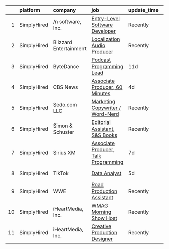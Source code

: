 

|    | platform    | company                | job                                                                                                                                                   | update_time   | location          |
|---:|:------------|:-----------------------|:------------------------------------------------------------------------------------------------------------------------------------------------------|:--------------|:------------------|
|  1 | SimplyHired | /n software, Inc.      | [Entry-Level Software Developer](https://www.simplyhired.com/job/sac4WGNWeTXuTcDkKUhNAk6g-Ijy_NTDAJoB8Sd0LXgZogxRY-5qRQ?q=creative+programming)       | Recently      | Chapel Hill, NC   |
|  2 | SimplyHired | Blizzard Entertainment | [Localization Audio Producer](https://www.simplyhired.com/job/MFUZXfmfp7AB20mZ2xpHy2rsVp6irKN_ZIPH20pe9xdhLhJc9HLbow?q=creative+programming)          | Recently      | Irvine, CA        |
|  3 | SimplyHired | ByteDance              | [Podcast Programming Lead](https://www.simplyhired.com/job/2S0ephjg2ZyaICWWIlkgiBxbVCPWBxU8eTW2teRIlv_eymlDMFgyGw?q=creative+programming)             | 11d           | Los Angeles, CA   |
|  4 | SimplyHired | CBS News               | [Associate Producer, 60 Minutes](https://www.simplyhired.com/job/_XLRbfjb7ukSdOxQq4pDOlG2xk7JjlWKQloSpEOheq2nTbIaheqdEw?q=creative+programming)       | 4d            | New York, NY      |
|  5 | SimplyHired | Sedo.com LLC           | [Marketing Copywriter / Word-Nerd](https://www.simplyhired.com/job/LZP_Ovcp4e5v6ByHyZJQMsFjQoGnwD42FevH03biFKuDa57D0y27mw?q=creative+programming)     | Recently      | Boston, MA        |
|  6 | SimplyHired | Simon & Schuster       | [Editorial Assistant, S&S Books](https://www.simplyhired.com/job/0VTNR9zYPIF-C53XGmTng4jPwES7QTae8URMHEp85nLylIBhUH8hRA?q=creative+programming)       | Recently      | New York, NY      |
|  7 | SimplyHired | Sirius XM              | [Associate Producer, Talk Programming](https://www.simplyhired.com/job/5mw9xZD6IrDY5ImLq6yKkZTpJkKN9anPt-KQalBxyHWBgrIm8X7SMA?q=creative+programming) | 7d            | Washington, DC    |
|  8 | SimplyHired | TikTok                 | [Data Analyst](https://www.simplyhired.com/job/J8NaZcjmp1lT-dCjR6kOHLpAoqt4j0QM0fJINTtcnelrp0eNXuxfMg?q=creative+programming)                         | 5d            | Mountain View, CA |
|  9 | SimplyHired | WWE                    | [Road Production Assistant](https://www.simplyhired.com/job/AXuCyRa8P1Y1CvaZl4Mf7fOxE0D-1EsqTmkb_qsE8kTwmRYrYRUgTQ?q=creative+programming)            | Recently      | Remote            |
| 10 | SimplyHired | iHeartMedia, Inc.      | [WMAG Morning Show Host](https://www.simplyhired.com/job/HK6J2GlXSFs-sNF_N7HlnGtWBUz5D6OAcMH-etV28ZJdHxp9ars4Hg?q=creative+programming)               | Recently      | Greensboro, NC    |
| 11 | SimplyHired | iHeartMedia, Inc.      | [Creative Production Designer](https://www.simplyhired.com/job/qKKWyZzGtfpWvG4fzOtrkrnL3UDbRMHzr5RheZItXd-qkh34dcOBJw?q=creative+programming)         | Recently      | Ohio              |